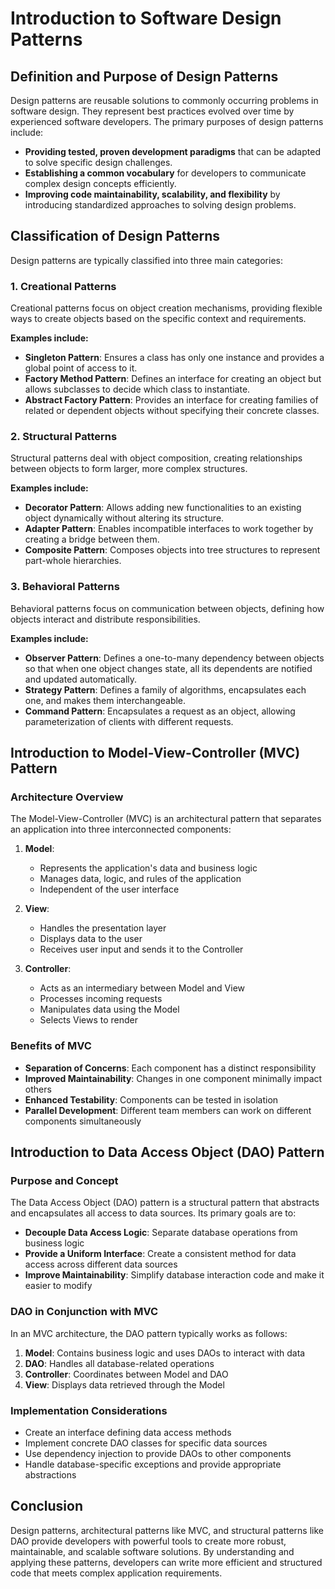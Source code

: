 # Introduction to Software Design Patterns

## Definition and Purpose of Design Patterns

Design patterns are reusable solutions to commonly occurring problems in software design. They represent best practices evolved over time by experienced software developers. The primary purposes of design patterns include:

- **Providing tested, proven development paradigms** that can be adapted to solve specific design challenges.
- **Establishing a common vocabulary** for developers to communicate complex design concepts efficiently.
- **Improving code maintainability, scalability, and flexibility** by introducing standardized approaches to solving design problems.

## Classification of Design Patterns

Design patterns are typically classified into three main categories:

### 1. Creational Patterns
Creational patterns focus on object creation mechanisms, providing flexible ways to create objects based on the specific context and requirements.

**Examples include:**
- **Singleton Pattern**: Ensures a class has only one instance and provides a global point of access to it.
- **Factory Method Pattern**: Defines an interface for creating an object but allows subclasses to decide which class to instantiate.
- **Abstract Factory Pattern**: Provides an interface for creating families of related or dependent objects without specifying their concrete classes.

### 2. Structural Patterns
Structural patterns deal with object composition, creating relationships between objects to form larger, more complex structures.

**Examples include:**
- **Decorator Pattern**: Allows adding new functionalities to an existing object dynamically without altering its structure.
- **Adapter Pattern**: Enables incompatible interfaces to work together by creating a bridge between them.
- **Composite Pattern**: Composes objects into tree structures to represent part-whole hierarchies.

### 3. Behavioral Patterns
Behavioral patterns focus on communication between objects, defining how objects interact and distribute responsibilities.

**Examples include:**
- **Observer Pattern**: Defines a one-to-many dependency between objects so that when one object changes state, all its dependents are notified and updated automatically.
- **Strategy Pattern**: Defines a family of algorithms, encapsulates each one, and makes them interchangeable.
- **Command Pattern**: Encapsulates a request as an object, allowing parameterization of clients with different requests.

## Introduction to Model-View-Controller (MVC) Pattern

### Architecture Overview
The Model-View-Controller (MVC) is an architectural pattern that separates an application into three interconnected components:

1. **Model**: 
   - Represents the application's data and business logic
   - Manages data, logic, and rules of the application
   - Independent of the user interface

2. **View**:
   - Handles the presentation layer
   - Displays data to the user
   - Receives user input and sends it to the Controller

3. **Controller**:
   - Acts as an intermediary between Model and View
   - Processes incoming requests
   - Manipulates data using the Model
   - Selects Views to render

### Benefits of MVC

- **Separation of Concerns**: Each component has a distinct responsibility
- **Improved Maintainability**: Changes in one component minimally impact others
- **Enhanced Testability**: Components can be tested in isolation
- **Parallel Development**: Different team members can work on different components simultaneously

## Introduction to Data Access Object (DAO) Pattern

### Purpose and Concept
The Data Access Object (DAO) pattern is a structural pattern that abstracts and encapsulates all access to data sources. Its primary goals are to:

- **Decouple Data Access Logic**: Separate database operations from business logic
- **Provide a Uniform Interface**: Create a consistent method for data access across different data sources
- **Improve Maintainability**: Simplify database interaction code and make it easier to modify

### DAO in Conjunction with MVC

In an MVC architecture, the DAO pattern typically works as follows:

1. **Model**: Contains business logic and uses DAOs to interact with data
2. **DAO**: Handles all database-related operations
3. **Controller**: Coordinates between Model and DAO
4. **View**: Displays data retrieved through the Model

### Implementation Considerations

- Create an interface defining data access methods
- Implement concrete DAO classes for specific data sources
- Use dependency injection to provide DAOs to other components
- Handle database-specific exceptions and provide appropriate abstractions

## Conclusion

Design patterns, architectural patterns like MVC, and structural patterns like DAO provide developers with powerful tools to create more robust, maintainable, and scalable software solutions. By understanding and applying these patterns, developers can write more efficient and structured code that meets complex application requirements.